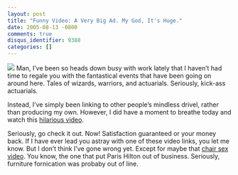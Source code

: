```yaml
---
layout: post
title: "Funny Video: A Very Big Ad. My God, It's Huge."
date: 2005-08-13 -0800
comments: true
disqus_identifier: 9388
categories: []
---
```

![](http://haacked.com/images/BigAd.jpg) Man, I’ve been so heads down
busy with work lately that I haven’t had time to regale you with the
fantastical events that have been going on around here. Tales of
wizards, warriors, and actuarials. Seriously, kick-ass actuarials.

Instead, I’ve simply been linking to other people’s mindless drivel,
rather than producing my own. However, I did have a moment to breathe
today and watch this [hilarious
video](http://www.hugi.is/hahradi/bigboxes.php?box_id=51208&f_id=1395).

Seriously, go check it out. Now! Satisfaction guaranteed or your money
back. If I have ever lead you astray with one of these video links, you
let me know. But I don’t think I’ve gone wrong yet. Except for maybe
that [chair sex video](http://haacked.com/archive/2005/07/11/8602.aspx).
You know, the one that put Paris Hilton out of business. Seriously,
furniture fornication was probaby out of line.

